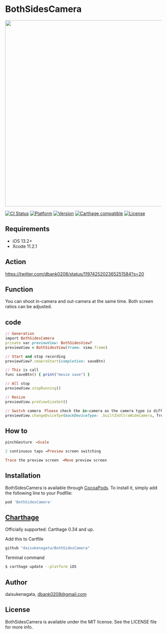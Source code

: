 # BothSidesCamera
<p align="center">
<img src="https://user-images.githubusercontent.com/16457165/69432096-5d430300-0d7c-11ea-9728-4f0b0d6f2375.png" width="800" height="600">
</p>

[![CI Status](https://img.shields.io/travis/daisukenagata/BothSidesCamera.svg?style=flat)](https://travis-ci.org/daisukenagata/BothSidesCamera)
[![Platform](http://img.shields.io/badge/platform-iOS-blue.svg?style=flat)](https://developer.apple.com/iphone/index.action)
[![Version](https://img.shields.io/cocoapods/v/BothSidesCamera.svg?style=flat)](https://cocoapods.org/pods/BothSidesCamera)
[![Carthage compatible](https://img.shields.io/badge/Carthage-compatible-4BC51D.svg?style=flat)](https://github.com/Carthage/Carthage)
[![License](https://img.shields.io/cocoapods/l/BothSidesCamera.svg?style=flat)](https://cocoapods.org/pods/BothSidesCamera)

## Requirements

- iOS 13.2+
- Xcode 11.2.1

## Action

https://twitter.com/dbank0208/status/1197425202365251584?s=20


## Function

You can shoot in-camera and out-camera at the same time. Both screen ratios can be adjusted.

## code

```ruby
// Generation
import BothSidesCamera
private var previewView: BothSidesView?
previewView = BothSidesView(frame: view.frame)

// Start and stop recording
previewView?.cmaeraStart(completion: saveBtn)

// This is call
func saveBtn() { print("movie save") }

// All stop 
previewView.stopRunning()

// Resize
previewView.preViewSizeSet()

// Switch camera　Please check the in-camera as the camera type is different.
previewView.changeDviceTpe(backDeviceType: .builtInUltraWideCamera, frontDeviceType:.builtInUltraWideCamera)

```


## How to

```ruby
pinchGesture　→Scale

2 continuous taps →Preview screen switching 

Trace the preview screen　→Move preview screen

```


## Installation

BothSidesCamera is available through [CocoaPods](https://cocoapods.org). To install
it, simply add the following line to your Podfile:

```ruby
pod 'BothSidesCamera'
```

## [Charthage](https://github.com/Carthage/Carthage)

Officially supported: Carthage 0.34 and up.

Add this to Cartfile
```ruby
github "daisukenagata/BothSidesCamera"
```

Terminal command
```bash
$ carthage update --platform iOS
```

## Author

daisukenagata, dbank0208@gmail.com

## License

BothSidesCamera is available under the MIT license. See the LICENSE file for more info.
